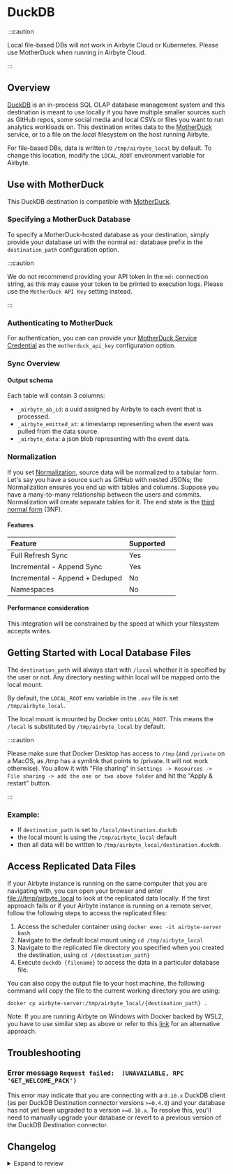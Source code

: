 # DuckDB

<!-- env:cloud -->

:::caution

Local file-based DBs will not work in Airbyte Cloud or Kubernetes. Please use MotherDuck when running in Airbyte Cloud.

:::

<!-- /env:cloud -->

## Overview

[DuckDB](https://duckdb.org/) is an in-process SQL OLAP database management system and this destination is meant to use locally if you have multiple smaller sources such as GitHub repos, some social media and local CSVs or files you want to run analytics workloads on. This destination writes data to the [MotherDuck](https://motherduck.com) service, or to a file on the _local_ filesystem on the host running Airbyte.

For file-based DBs, data is written to `/tmp/airbyte_local` by default. To change this location, modify the `LOCAL_ROOT` environment variable for Airbyte.

## Use with MotherDuck

This DuckDB destination is compatible with [MotherDuck](https://motherduck.com).

### Specifying a MotherDuck Database

To specify a MotherDuck-hosted database as your destination, simply provide your database uri with the normal `md:` database prefix in the `destination_path` configuration option.

:::caution

We do not recommend providing your API token in the `md:` connection string, as this may cause your token to be printed to execution logs. Please use the `MotherDuck API Key` setting instead.

:::

### Authenticating to MotherDuck

For authentication, you can can provide your [MotherDuck Service Credential](https://motherduck.com/docs/authenticating-to-motherduck/#syntax) as the `motherduck_api_key` configuration option.

### Sync Overview

#### Output schema

Each table will contain 3 columns:

- `_airbyte_ab_id`: a uuid assigned by Airbyte to each event that is processed.
- `_airbyte_emitted_at`: a timestamp representing when the event was pulled from the data source.
- `_airbyte_data`: a json blob representing with the event data.

### Normalization

If you set [Normalization](https://docs.airbyte.com/understanding-airbyte/basic-normalization/), source data will be normalized to a tabular form. Let's say you have a source such as GitHub with nested JSONs; the Normalization ensures you end up with tables and columns. Suppose you have a many-to-many relationship between the users and commits. Normalization will create separate tables for it. The end state is the [third normal form](https://en.wikipedia.org/wiki/Third_normal_form) (3NF).

#### Features

| Feature                        | Supported |     |
| :----------------------------- | :-------- | :-- |
| Full Refresh Sync              | Yes       |     |
| Incremental - Append Sync      | Yes       |     |
| Incremental - Append + Deduped | No        |     |
| Namespaces                     | No        |     |

#### Performance consideration

This integration will be constrained by the speed at which your filesystem accepts writes.

<!-- env:oss -->

## Getting Started with Local Database Files

The `destination_path` will always start with `/local` whether it is specified by the user or not. Any directory nesting within local will be mapped onto the local mount.

By default, the `LOCAL_ROOT` env variable in the `.env` file is set `/tmp/airbyte_local`.

The local mount is mounted by Docker onto `LOCAL_ROOT`. This means the `/local` is substituted by `/tmp/airbyte_local` by default.

:::caution

Please make sure that Docker Desktop has access to `/tmp` (and `/private` on a MacOS, as /tmp has a symlink that points to /private. It will not work otherwise). You allow it with "File sharing" in `Settings -> Resources -> File sharing -> add the one or two above folder` and hit the "Apply & restart" button.

:::

### Example:

- If `destination_path` is set to `/local/destination.duckdb`
- the local mount is using the `/tmp/airbyte_local` default
- then all data will be written to `/tmp/airbyte_local/destination.duckdb`.

## Access Replicated Data Files

If your Airbyte instance is running on the same computer that you are navigating with, you can open your browser and enter [file:///tmp/airbyte_local](file:///tmp/airbyte_local) to look at the replicated data locally. If the first approach fails or if your Airbyte instance is running on a remote server, follow the following steps to access the replicated files:

1. Access the scheduler container using `docker exec -it airbyte-server bash`
2. Navigate to the default local mount using `cd /tmp/airbyte_local`
3. Navigate to the replicated file directory you specified when you created the destination, using `cd /{destination_path}`
4. Execute `duckdb {filename}` to access the data in a particular database file.

You can also copy the output file to your host machine, the following command will copy the file to the current working directory you are using:

```text
docker cp airbyte-server:/tmp/airbyte_local/{destination_path} .
```

Note: If you are running Airbyte on Windows with Docker backed by WSL2, you have to use similar step as above or refer to this [link](/integrations/locating-files-local-destination.md) for an alternative approach.

<!-- /env:oss -->

## Troubleshooting

### Error message `Request failed:  (UNAVAILABLE, RPC 'GET_WELCOME_PACK')`

This error may indicate that you are connecting with a `0.10.x` DuckDB client (as per DuckDB Destination connector versions `>=0.4.0`) and your database has not yet been upgraded to a version `>=0.10.x`. To resolve this, you'll need to manually upgrade your database or revert to a previous version of the DuckDB Destination connector.


## Changelog

<details>
  <summary>Expand to review</summary>

| Version | Date       | Pull Request                                              | Subject                                                                                                                                                                                                                                                                                                                                                                                                |
|:--------| :--------- | :-------------------------------------------------------- | :----------------------------------------------------------------------------------------------------------------------------------------------------------------------------------------------------------------------------------------------------------------------------------------------------------------------------------------------------------------------------------------------------- |
| 0.4.16  | 2024-08-22 | [](https://github.com/airbytehq/airbyte/pull/) | Update test dependencies                                     |
| 0.4.15  | 2024-08-17 | [44215](https://github.com/airbytehq/airbyte/pull/44215) | Update dependencies |
| 0.4.14  | 2024-08-12 | [43755](https://github.com/airbytehq/airbyte/pull/43755) | Update dependencies |
| 0.4.13  | 2024-08-10 | [43536](https://github.com/airbytehq/airbyte/pull/43536) | Update dependencies |
| 0.4.12  | 2024-08-03 | [43151](https://github.com/airbytehq/airbyte/pull/43151) | Update dependencies |
| 0.4.11  | 2024-07-27 | [42753](https://github.com/airbytehq/airbyte/pull/42753) | Update dependencies |
| 0.4.10  | 2024-07-20 | [42233](https://github.com/airbytehq/airbyte/pull/42233) | Update dependencies |
| 0.4.9   | 2024-07-13 | [41882](https://github.com/airbytehq/airbyte/pull/41882) | Update dependencies |
| 0.4.8   | 2024-07-10 | [41521](https://github.com/airbytehq/airbyte/pull/41521) | Update dependencies |
| 0.4.7   | 2024-07-09 | [41253](https://github.com/airbytehq/airbyte/pull/41253) | Update dependencies |
| 0.4.6   | 2024-07-06 | [41014](https://github.com/airbytehq/airbyte/pull/41014) | Update dependencies |
| 0.4.5   | 2024-06-27 | [40215](https://github.com/airbytehq/airbyte/pull/40215) | Replaced deprecated AirbyteLogger with logging.Logger |
| 0.4.4   | 2024-06-25 | [40354](https://github.com/airbytehq/airbyte/pull/40354) | Update dependencies |
| 0.4.3   | 2024-06-23 | [40224](https://github.com/airbytehq/airbyte/pull/40224) | Update dependencies |
| 0.4.2   | 2024-06-21 | [39947](https://github.com/airbytehq/airbyte/pull/39947) | Update dependencies |
| 0.4.1   | 2024-06-04 | [38959](https://github.com/airbytehq/airbyte/pull/38959) | [autopull] Upgrade base image to v1.2.1 |
| 0.4.0   | 2024-05-30 | [#37515](https://github.com/airbytehq/airbyte/pull/37515) | Upgrade DuckDB engine version to [`v0.10.3`](https://github.com/duckdb/duckdb/releases/tag/v0.10.2).                                                                                                                                                                                                                                                                                                                                              |
| 0.3.6   | 2024-05-21 | [#38486](https://github.com/airbytehq/airbyte/pull/38486)  | [autopull] base image + poetry + up_to_date                                                                                                                                                                                                                                                                                                                                                            |
| 0.3.5   | 2024-04-23 | [#37515](https://github.com/airbytehq/airbyte/pull/37515) | Add resource requirements declaration to `metatadat.yml`.                                                                                                                                                                                                                                                                                                                                              |
| 0.3.4   | 2024-04-16 | [#36715](https://github.com/airbytehq/airbyte/pull/36715) | Improve ingestion performance using pyarrow inmem view for writing to DuckDB.                                                                                                                                                                                                                                                                                                                          |
| 0.3.3   | 2024-04-07 | [#36884](https://github.com/airbytehq/airbyte/pull/36884) | Fix stale dependency versions in lock file, add CLI for internal testing.                                                                                                                                                                                                                                                                                                                              |
| 0.3.2   | 2024-03-20 | [#32635](https://github.com/airbytehq/airbyte/pull/32635) | Instrument custom_user_agent to identify Airbyte-Motherduck connector usage.                                                                                                                                                                                                                                                                                                                           |
| 0.3.1   | 2023-11-18 | [#32635](https://github.com/airbytehq/airbyte/pull/32635) | Upgrade DuckDB version to [`v0.9.2`](https://github.com/duckdb/duckdb/releases/tag/v0.9.2).                                                                                                                                                                                                                                                                                                            |
| 0.3.0   | 2022-10-23 | [#31744](https://github.com/airbytehq/airbyte/pull/31744) | Upgrade DuckDB version to [`v0.9.1`](https://github.com/duckdb/duckdb/releases/tag/v0.9.1). **Required update for all MotherDuck users.** Note, this is a **BREAKING CHANGE** for users who may have other connections using versions of DuckDB prior to 0.9.x. See the [0.9.0 release notes](https://github.com/duckdb/duckdb/releases/tag/v0.9.0) for more information and for upgrade instructions. |
| 0.2.1   | 2022-10-20 | [#30600](https://github.com/airbytehq/airbyte/pull/30600) | Fix: schema name mapping                                                                                                                                                                                                                                                                                                                                                                               |
| 0.2.0   | 2022-10-19 | [#29428](https://github.com/airbytehq/airbyte/pull/29428) | Add support for MotherDuck. Upgrade DuckDB version to `v0.8``.                                                                                                                                                                                                                                                                                                                                         |
| 0.1.0   | 2022-10-14 | [17494](https://github.com/airbytehq/airbyte/pull/17494)  | New DuckDB destination                                                                                                                                                                                                                                                                                                                                                                                 |

</details>

